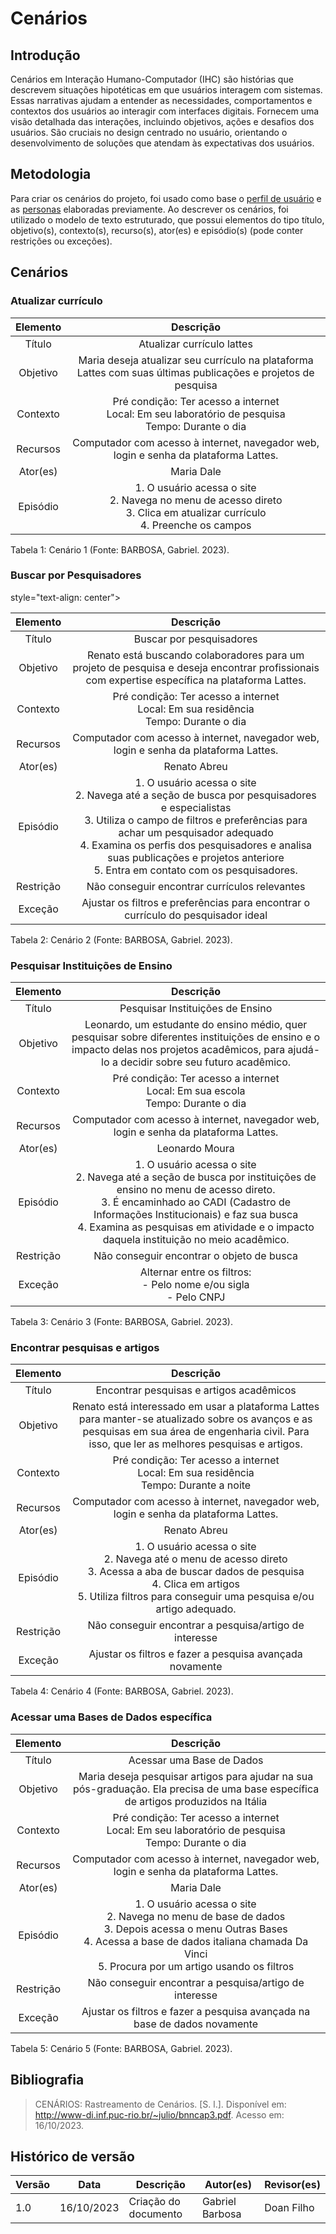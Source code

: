 # **Cenários**


## **Introdução**

Cenários em Interação Humano-Computador (IHC) são histórias que descrevem situações hipotéticas em que usuários interagem com sistemas. Essas narrativas ajudam a entender as necessidades, comportamentos e contextos dos usuários ao interagir com interfaces digitais. Fornecem uma visão detalhada das interações, incluindo objetivos, ações e desafios dos usuários. São cruciais no design centrado no usuário, orientando o desenvolvimento de soluções que atendam às expectativas dos usuários.


## **Metodologia**

Para criar os cenários do projeto, foi usado como base o [perfil de usuário](https://interacao-humano-computador.github.io/2023.2-PlataformaLattes/An%C3%A1lise%20de%20Requisitos/08-perfil-de-usuario/) e as [personas](https://github.com/Interacao-Humano-Computador/2023.2-PlataformaLattes/blob/main/docs/Planejamento/09-personas.md) elaboradas previamente. Ao descrever os cenários, foi utilizado o modelo de texto estruturado, que possui elementos do tipo título, objetivo(s), contexto(s), recurso(s), ator(es) e episódio(s) (pode conter restrições ou exceções).


## **Cenários**


### **Atualizar currículo**

|    Elemento  |  Descrição   |
| :----------: | :----------: |
|   Título     |  Atualizar currículo lattes |
|   Objetivo   |  Maria deseja atualizar seu currículo na plataforma Lattes com suas últimas publicações e projetos de pesquisa |
| Contexto  |   Pré condição: Ter acesso a internet <br> Local: Em seu laboratório de pesquisa <br> Tempo: Durante o dia    |
| Recursos | Computador com acesso à internet, navegador web, login e senha da plataforma Lattes. |
| Ator(es)  | Maria Dale  |
| Episódio  | 1. O usuário acessa o site <br> 2. Navega no menu de acesso direto <br> 3. Clica em atualizar currículo <br> 4. Preenche os campos |

<p> Tabela 1: Cenário 1 (Fonte: BARBOSA, Gabriel. 2023).</p>



###  **Buscar por Pesquisadores** 
style="text-align: center">

|    Elemento  |  Descrição   |
| :----------: | :----------: |
|   Título     |  Buscar por pesquisadores |
|   Objetivo   |  Renato está buscando colaboradores para um projeto de pesquisa e deseja encontrar profissionais com expertise específica na plataforma Lattes. |
| Contexto  |   Pré condição: Ter acesso a internet <br> Local: Em sua residência <br> Tempo: Durante o dia  |
| Recursos | Computador com acesso à internet, navegador web, login e senha da plataforma Lattes. |
| Ator(es)  | Renato Abreu  |
| Episódio  | 1. O usuário acessa o site <br> 2. Navega até a seção de busca por pesquisadores e especialistas <br> 3. Utiliza o campo de filtros e preferências para achar um pesquisador adequado <br> 4. Examina os perfis dos pesquisadores e analisa suas publicações e projetos anteriore <br> 5. Entra em contato com os pesquisadores. |
| Restrição  |   Não conseguir encontrar currículos relevantes |
| Exceção    |  Ajustar os filtros e preferências para encontrar o currículo do pesquisador ideal |

<p> Tabela 2: Cenário 2 (Fonte: BARBOSA, Gabriel. 2023).</p>



### **Pesquisar Instituições de Ensino**


|    Elemento  |  Descrição   |
| :----------: | :----------: |
|   Título     |  Pesquisar Instituições de Ensino |
|   Objetivo   |  Leonardo, um estudante do ensino médio, quer pesquisar sobre diferentes instituições de ensino e o impacto delas nos projetos acadêmicos, para ajudá-lo a decidir sobre seu futuro acadêmico.  |
| Contexto  |   Pré condição: Ter acesso a internet <br> Local: Em sua escola <br> Tempo: Durante o dia  |
| Recursos | Computador com acesso à internet, navegador web, login e senha da plataforma Lattes. |
| Ator(es)  | Leonardo Moura |
| Episódio  | 1. O usuário acessa o site <br> 2. Navega até a seção de busca por instituições de ensino no menu de acesso direto. <br> 3. É encaminhado ao CADI (Cadastro de Informações Institucionais) e faz sua busca <br> 4. Examina as pesquisas em atividade e o impacto daquela instituição no meio acadêmico. |
| Restrição  |   Não conseguir encontrar o objeto de busca |
| Exceção    |  Alternar entre os filtros: <br> - Pelo nome e/ou sigla <br> - Pelo CNPJ |

<p> Tabela 3: Cenário 3 (Fonte: BARBOSA, Gabriel. 2023).</p>



###  **Encontrar pesquisas e artigos**



|    Elemento  |  Descrição   |
| :----------: | :----------: |
|   Título     |  Encontrar pesquisas e artigos acadêmicos |
|   Objetivo   |  Renato está interessado em usar a plataforma Lattes para manter-se atualizado sobre os avanços e as pesquisas em sua área de engenharia civil. Para isso, que ler as melhores pesquisas e artigos. |
| Contexto  |   Pré condição: Ter acesso a internet <br> Local: Em sua residência <br> Tempo: Durante a noite  |
| Recursos | Computador com acesso à internet, navegador web, login e senha da plataforma Lattes. |
| Ator(es)  | Renato Abreu  |
| Episódio  | 1. O usuário acessa o site <br> 2. Navega até o menu de acesso direto <br> 3. Acessa a aba de buscar dados de pesquisa <br> 4. Clica em artigos <br> 5. Utiliza filtros para conseguir uma pesquisa e/ou artigo adequado. |
| Restrição  |   Não conseguir encontrar a pesquisa/artigo de interesse |
| Exceção    |  Ajustar os filtros e fazer a pesquisa avançada novamente |

<p> Tabela 4: Cenário 4 (Fonte: BARBOSA, Gabriel. 2023).</p>



### **Acessar uma Bases de Dados específica**


|    Elemento  |  Descrição   |
| :----------: | :----------: |
|   Título     |  Acessar uma Base de Dados |
|   Objetivo   |  Maria deseja pesquisar artigos para ajudar na sua pós-graduação. Ela precisa de uma base específica de artigos produzidos na Itália|
| Contexto  |   Pré condição: Ter acesso a internet <br> Local: Em seu laboratório de pesquisa <br> Tempo: Durante o dia    |
| Recursos | Computador com acesso à internet, navegador web, login e senha da plataforma Lattes. |
| Ator(es)  | Maria Dale  |
| Episódio  | 1. O usuário acessa o site <br> 2. Navega no menu de base de dados <br> 3. Depois acessa o menu Outras Bases <br> 4. Acessa a base de dados italiana chamada Da Vinci <br> 5. Procura por um artigo usando os filtros|
| Restrição  |   Não conseguir encontrar a pesquisa/artigo de interesse |
| Exceção    |  Ajustar os filtros e fazer a pesquisa avançada na base de dados novamente |


<p> Tabela 5: Cenário 5 (Fonte: BARBOSA, Gabriel. 2023).</p>


## **Bibliografia**

> CENÁRIOS: Rastreamento de Cenários. [S. l.]. Disponível em: <http://www-di.inf.puc-rio.br/~julio/bnncap3.pdf>. Acesso em: 16/10/2023.


## **Histórico de versão**

| Versão | Data | Descrição | Autor(es) | Revisor(es) |
| --- | --- |--- | ---|---|
| 1.0 | 16/10/2023 | Criação do documento | Gabriel Barbosa |Doan Filho|
